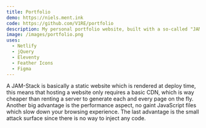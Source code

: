 ```yaml
---
title: Portfolio
demo: https://niels.ment.ink
code: https://github.com/V1RE/portfolio
description: My personal portfolio website, built with a so-called "JAM-Stack" for maximum performance and minimal maintainance.
image: /images/portfolio.png
uses:
  - Netlify
  - jQuery
  - Eleventy
  - Feather Icons
  - Figma
---
```


A JAM-Stack is basically a static website which is rendered at deploy time, this means that hosting a website only requires a basic CDN, which is way cheaper than renting a server to generate each and every page on the fly. Another big advantage is the performance aspect, no gaint JavaScript files which slow down your browsing experience. The last advantage is the small attack surface since there is no way to inject any code.
